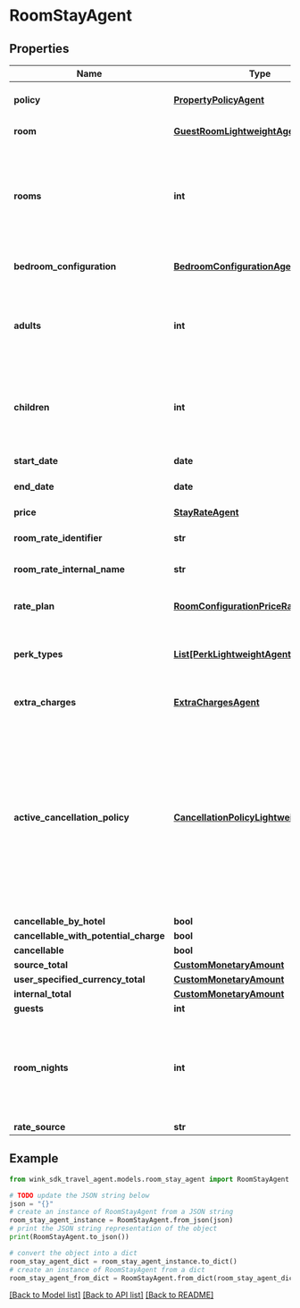 # RoomStayAgent


## Properties

Name | Type | Description | Notes
------------ | ------------- | ------------- | -------------
**policy** | [**PropertyPolicyAgent**](PropertyPolicyAgent.md) | Property policy information. | 
**room** | [**GuestRoomLightweightAgent**](GuestRoomLightweightAgent.md) | Guest room details. | 
**rooms** | **int** | Number of rooms. Always 1 since we switched to creating one booking per room. | [default to 1]
**bedroom_configuration** | [**BedroomConfigurationAgent**](BedroomConfigurationAgent.md) | Desired bedroom layout | 
**adults** | **int** | The actual amount of adults as determined by the hotel&#39;s policy. | [default to 2]
**children** | **int** | The actual amount of children as determined by the hotel&#39;s policy. | [default to 0]
**start_date** | **date** | Stay start date | 
**end_date** | **date** | Stay end date | 
**price** | [**StayRateAgent**](StayRateAgent.md) | Price details | 
**room_rate_identifier** | **str** | Master rate identifier | 
**room_rate_internal_name** | **str** | Master rate internal name | 
**rate_plan** | [**RoomConfigurationPriceRatePlanAgent**](RoomConfigurationPriceRatePlanAgent.md) | Rate plan used for this stay | 
**perk_types** | [**List[PerkLightweightAgent]**](PerkLightweightAgent.md) | List of perks that came with the master rate | [optional] 
**extra_charges** | [**ExtraChargesAgent**](ExtraChargesAgent.md) | Rate plan-level extra charges | 
**active_cancellation_policy** | [**CancellationPolicyLightweightAgent**](CancellationPolicyLightweightAgent.md) | Based on the itinerary, the cancellation policy could be taken directly from the rate plan or it could be a policy exception also listed on the rate plan | 
**cancellable_by_hotel** | **bool** |  | [optional] 
**cancellable_with_potential_charge** | **bool** |  | [optional] 
**cancellable** | **bool** |  | [optional] 
**source_total** | [**CustomMonetaryAmount**](CustomMonetaryAmount.md) |  | [optional] 
**user_specified_currency_total** | [**CustomMonetaryAmount**](CustomMonetaryAmount.md) |  | [optional] 
**internal_total** | [**CustomMonetaryAmount**](CustomMonetaryAmount.md) |  | [optional] 
**guests** | **int** |  | [optional] 
**room_nights** | **int** | Total number of nights the guest stays at the hotel. -1 indicates there is an error. | [optional] 
**rate_source** | **str** |  | [optional] 

## Example

```python
from wink_sdk_travel_agent.models.room_stay_agent import RoomStayAgent

# TODO update the JSON string below
json = "{}"
# create an instance of RoomStayAgent from a JSON string
room_stay_agent_instance = RoomStayAgent.from_json(json)
# print the JSON string representation of the object
print(RoomStayAgent.to_json())

# convert the object into a dict
room_stay_agent_dict = room_stay_agent_instance.to_dict()
# create an instance of RoomStayAgent from a dict
room_stay_agent_from_dict = RoomStayAgent.from_dict(room_stay_agent_dict)
```
[[Back to Model list]](../README.md#documentation-for-models) [[Back to API list]](../README.md#documentation-for-api-endpoints) [[Back to README]](../README.md)


